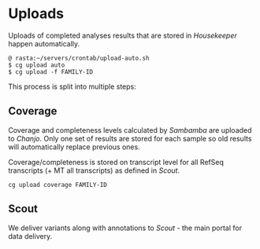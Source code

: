 # Uploads

Uploads of completed analyses results that are stored in _Housekeeper_ happen automatically.

    @ rasta:~/servers/crontab/upload-auto.sh
    $ cg upload auto
    $ cg upload -f FAMILY-ID

This process is split into multiple steps:

## Coverage

Coverage and completeness levels calculated by _Sambamba_ are uploaded to _Chanjo_. Only one set of results are stored for each sample so old results will automatically replace previous ones.

Coverage/completeness is stored on transcript level for all RefSeq transcripts (+ MT all transcripts) as defined in _Scout_.

    cg upload coverage FAMILY-ID

## Scout

We deliver variants along with annotations to _Scout_ - the main portal for data delivery.
